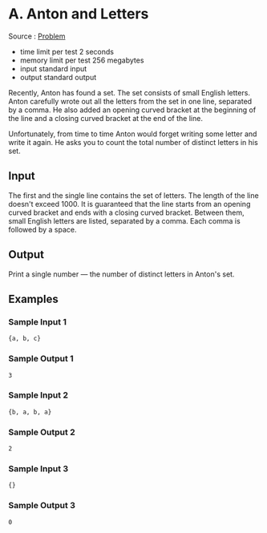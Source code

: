 # A. Anton and Letters

Source : [Problem](https://codeforces.com/problemset/problem/443/A)

- time limit per test 2 seconds
- memory limit per test 256 megabytes
- input standard input
- output standard output

Recently, Anton has found a set. The set consists of small English letters. Anton carefully wrote out all the letters from the set in one line, separated by a comma. He also added an opening curved bracket at the beginning of the line and a closing curved bracket at the end of the line.

Unfortunately, from time to time Anton would forget writing some letter and write it again. He asks you to count the total number of distinct letters in his set.

## Input

The first and the single line contains the set of letters. The length of the line doesn't exceed 1000. It is guaranteed that the line starts from an opening curved bracket and ends with a closing curved bracket. Between them, small English letters are listed, separated by a comma. Each comma is followed by a space.

## Output

Print a single number — the number of distinct letters in Anton's set.

## Examples

### Sample Input 1

    {a, b, c}

### Sample Output 1

    3

### Sample Input 2

    {b, a, b, a}

### Sample Output 2

    2

### Sample Input 3

    {}

### Sample Output 3

    0
